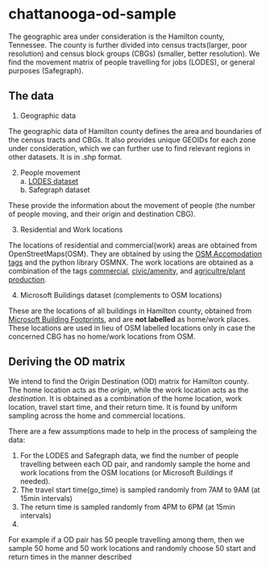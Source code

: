# chattanooga-od-sample

The geographic area under consideration is the Hamilton county, Tennessee. The county is further divided into census tracts(larger, poor resolution) and census block groups (CBGs) (smaller, better resolution). We find the movement matrix of people travelling for jobs (LODES), or general purposes (Safegraph).

## The data

1. Geographic data

The geographic data of Hamilton county defines the area and boundaries of the census tracts and CBGs. It also provides unique GEOIDs for each zone under consideration, which we can further use to find relevant regions in other datasets. It is in .shp format.

2. People movement<br>
  a. [LODES dataset]()<br> 
  b. Safegraph dataset

These provide the information about the movement of people (the number of people moving, and their origin and destination CBG). 

3. Residential and Work locations

The locations of residential and commercial(work) areas are obtained from OpenStreetMaps(OSM). They are obtained by using the [OSM Accomodation tags](https://wiki.openstreetmap.org/wiki/Key:building#Accommodation) and the python library OSMNX. 
The work locations are obtained as a combination of the tags [commercial](https://wiki.openstreetmap.org/wiki/Key:building#Commercial), [civic/amenity](https://wiki.openstreetmap.org/wiki/Key:building#Civic/amenity), and [agricultre/plant production](https://wiki.openstreetmap.org/wiki/Key:building#Agricultural/plant_production).

4. Microsoft Buildings dataset (complements to OSM locations)

These are the locations of all buildings in Hamilton county, obtained from [Microsoft Building Footprints](https://github.com/Microsoft/USBuildingFootprints), and are **not labelled** as home/work places. These locations are used in lieu of OSM labelled locations only in case the concerned CBG has no home/work locations from OSM. 

## Deriving the OD matrix

We intend to find the Origin Destination (OD) matrix for Hamilton county. The home location acts as the *origin*, while the work location acts as the *destination*. It is obtained as a combination of the home location, work location, travel start time, and their return time. It is found by uniform sampling across the home and commercial locations.

There are a few assumptions made to help in the process of sampleing the data:
1. For the LODES and Safegraph data, we find the number of people travelling between each OD pair, and randomly sample the home and work locations from the OSM locations (or Microsoft Buildings if needed).
2. The travel start time(go_time) is sampled randomly from 7AM to 9AM (at 15min intervals)
3. The return time is sampled randomly from 4PM to 6PM (at 15min intervals)
4. 
For example if a OD pair has 50 people travelling among them, then we sample 50 home and 50 work locations and randomly choose 50 start and return times in the manner described

